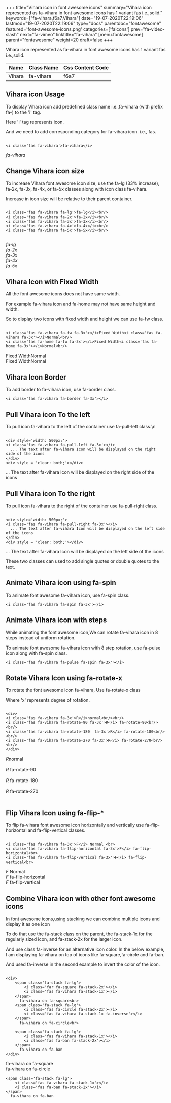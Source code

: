 +++
title="Vihara icon in font awesome icons"
summary="Vihara icon represented as fa-vihara in font awesome icons has 1 variant fas i.e.,solid."
keywords=["fa-vihara,f6a7,Vihara"]
date="19-07-2020T22:19:06"
lastmod="19-07-2020T22:19:06"
type="docs"
parentdoc="fontawesome"
featured='font-awesome-icons.png'
categories=['faicons']
prev="fa-video-slash"
next="fa-vimeo"
linktitle="fa-vihara"
[menu.fontawesome]
parent="fontawesome"
weight=20
draft=false
+++


Vihara icon represented as fa-vihara in font awesome icons has 1 variant fas i.e.,solid.

<div class='table-responsive'><table class='table'><thead><tr><th>Name</th><th>Class Name</th><th>Css Content Code</th></tr></thead><tbody><tr><td>Vihara</td><td>fa-vihara</td><td>f6a7</td></tr></tbody></table></div>



## Vihara icon Usage

To display Vihara icon add predefined class name i.e.,fa-vihara (with prefix fa-) to the 'i' tag.

Here 'i' tag represents icon.

And we need to add corresponding category for fa-vihara icon. i.e., fas.


```

<i class='fas fa-vihara'>fa-vihara</i>
```

<i class='fas fa-vihara'>fa-vihara</i>




## Change Vihara icon size
To increase Vihara font awesome icon size, use the fa-lg (33% increase), fa-2x, fa-3x, fa-4x, or fa-5x classes along with icon class fa-vihara.

Increase in icon size will be relative to their parent container. 

```

<i class='fas fa-vihara fa-lg'>fa-lg</i><br/>
<i class='fas fa-vihara fa-2x'>fa-2x</i><br/>
<i class='fas fa-vihara fa-3x'>fa-3x</i><br/>
<i class='fas fa-vihara fa-4x'>fa-4x</i><br/>
<i class='fas fa-vihara fa-5x'>fa-5x</i><br/>
            
```

<i class='fas fa-vihara fa-lg'>fa-lg</i><br/>
<i class='fas fa-vihara fa-2x'>fa-2x</i><br/>
<i class='fas fa-vihara fa-3x'>fa-3x</i><br/>
<i class='fas fa-vihara fa-4x'>fa-4x</i><br/>
<i class='fas fa-vihara fa-5x'>fa-5x</i><br/>
            



## Vihara Icon with Fixed Width 

All the font awesome icons does not have same width.

For example fa-vihara icon and fa-home may not have same height and width.

So to display two icons with fixed width and height we can use fa-fw class.


```

<i class='fas fa-vihara fa-fw fa-3x'></i>Fixed Width<i class='fas fa-vihara fa-3x'></i>Normal<br/>
<i class='fas fa-home fa-fw fa-3x'></i>Fixed Width<i class='fas fa-home fa-3x'></i>Normal<br/>
```

<i class='fas fa-vihara fa-fw fa-3x'></i>Fixed Width<i class='fas fa-vihara fa-3x'></i>Normal<br/>
<i class='fas fa-home fa-fw fa-3x'></i>Fixed Width<i class='fas fa-home fa-3x'></i>Normal<br/>



## Vihara Icon Border 

To add border to fa-vihara icon, use fa-border class.


```
<i class='fas fa-vihara fa-border fa-3x'></i>

```
<i class='fas fa-vihara fa-border fa-3x'></i>





## Pull Vihara icon To the left

To pull icon fa-vihara to the left of the container use fa-pull-left class.\n

```

<div style='width: 500px;'>
<i class='fas fa-vihara fa-pull-left fa-3x'></i>
  ... The text after fa-vihara Icon will be displayed on the right side of the icons
</div>
<div style = 'clear: both;'></div>
```

<div style='width: 500px;'>
<i class='fas fa-vihara fa-pull-left fa-3x'></i>
  ... The text after fa-vihara Icon will be displayed on the right side of the icons
</div>
<div style = 'clear: both;'></div>




## Pull Vihara icon To the right
To pull icon fa-vihara to the right of the container use fa-pull-right class.

```

<div style='width: 500px;'>
<i class='fas fa-vihara fa-pull-right fa-3x'></i>
  ... The text after fa-vihara Icon will be displayed on the left side of the icons
</div>
<div style = 'clear: both;'></div>
```

<div style='width: 500px;'>
<i class='fas fa-vihara fa-pull-right fa-3x'></i>
  ... The text after fa-vihara Icon will be displayed on the left side of the icons
</div>
<div style = 'clear: both;'></div>

These two classes can used to add single quotes or double quotes to the text.


## Animate Vihara icon using fa-spin
To animate font awesome fa-vihara icon, use fa-spin class.

```
<i class='fas fa-vihara fa-spin fa-3x'></i>
```
<i class='fas fa-vihara fa-spin fa-3x'></i>




## Animate Vihara icon with steps
While animating the font awesome icon,We can rotate fa-vihara icon in 8 steps instead of uniform rotation.

To animate font awesome fa-vihara icon with 8 step rotation, use fa-pulse icon along with fa-spin class.


```
<i class='fas fa-vihara fa-pulse fa-spin fa-3x'></i>

```
<i class='fas fa-vihara fa-pulse fa-spin fa-3x'></i>





## Rotate Vihara Icon using fa-rotate-x
To rotate the font awesome icon fa-vihara, Use fa-rotate-x class

Where 'x' represents degree of rotation.


```

<div>
<i class='fas fa-vihara fa-3x'>R</i>normal<br/><br/>
<i class='fas fa-vihara fa-rotate-90 fa-3x'>R</i> fa-rotate-90<br/><br/> 
<i class='fas fa-vihara fa-rotate-180  fa-3x'>R</i> fa-rotate-180<br/><br/> 
<i class='fas fa-vihara fa-rotate-270 fa-3x'>R</i> fa-rotate-270<br/><br/>
</div>
```

<div>
<i class='fas fa-vihara fa-3x'>R</i>normal<br/><br/>
<i class='fas fa-vihara fa-rotate-90 fa-3x'>R</i> fa-rotate-90<br/><br/> 
<i class='fas fa-vihara fa-rotate-180  fa-3x'>R</i> fa-rotate-180<br/><br/> 
<i class='fas fa-vihara fa-rotate-270 fa-3x'>R</i> fa-rotate-270<br/><br/>
</div>




## Flip Vihara Icon using fa-flip-*
To flip fa-vihara font awesome icon horizontally and vertically use fa-flip-horizontal and fa-flip-vertical classes. 

```

<i class='fas fa-vihara fa-3x'>F</i> Normal <br>
<i class='fas fa-vihara fa-flip-horizontal fa-3x'>F</i> fa-flip-horizontal<br>
<i class='fas fa-vihara fa-flip-vertical fa-3x'>F</i> fa-flip-vertical<br>
```

<i class='fas fa-vihara fa-3x'>F</i> Normal <br>
<i class='fas fa-vihara fa-flip-horizontal fa-3x'>F</i> fa-flip-horizontal<br>
<i class='fas fa-vihara fa-flip-vertical fa-3x'>F</i> fa-flip-vertical<br>




## Combine Vihara icon with other font awesome icons
In font awesome icons,using stacking we can combine multiple icons and display it as one icon 

To do that use the fa-stack class on the parent, the fa-stack-1x for the regularly sized icon, and fa-stack-2x for the larger icon.

And use class fa-inverse for an alternative icon color. 
In the below example, I am displaying fa-vihara on top of icons like fa-square,fa-circle and fa-ban.

And used fa-inverse in the second example to invert the color of the icon.

```

<div>
    <span class='fa-stack fa-lg'>
        <i class='far fa-square fa-stack-2x'></i>
        <i class='fas fa-vihara fa-stack-1x'></i>
    </span>
      fa-vihara on fa-square<br>
    <span class='fa-stack fa-lg'>
        <i class='fas fa-circle fa-stack-2x'></i>
        <i class='fas fa-vihara fa-stack-1x fa-inverse'></i>
    </span>
      fa-vihara on fa-circle<br>

    <span class='fa-stack fa-lg'>
        <i class='fas fa-vihara fa-stack-1x'></i>
        <i class='fas fa-ban fa-stack-2x'></i>
    </span>
      fa-vihara on fa-ban
</div>
```

<div>
    <span class='fa-stack fa-lg'>
        <i class='far fa-square fa-stack-2x'></i>
        <i class='fas fa-vihara fa-stack-1x'></i>
    </span>
      fa-vihara on fa-square<br>
    <span class='fa-stack fa-lg'>
        <i class='fas fa-circle fa-stack-2x'></i>
        <i class='fas fa-vihara fa-stack-1x fa-inverse'></i>
    </span>
      fa-vihara on fa-circle<br>

    <span class='fa-stack fa-lg'>
        <i class='fas fa-vihara fa-stack-1x'></i>
        <i class='fas fa-ban fa-stack-2x'></i>
    </span>
      fa-vihara on fa-ban
</div>






